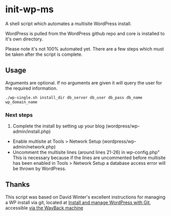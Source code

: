 # init-wp-ms
A shell script which automates a multisite WordPress install. 

WordPress is pulled from the WordPress github repo and core is installed to it's own directory.

Please note it's not 100% automated yet. There are a few steps which must be taken after the script is complete.


## Usage
Arguments are optional. If no arguments are given it will query the user for the required information.
```
./wp-single.sh install_dir db_server db_user db_pass db_name wp_domain_name
```

### Next steps
1. Complete the install by setting up your blog (wordpress/wp-admin/install.php)
* Enable multisite at Tools > Network Setup (wordpress/wp-admin/network.php)
* Uncomment the multisite lines (around lines 21-26) in wp-config.php"
  This is necessary because if the lines are uncommented before multisite has been enabled in Tools > Network Setup a database access error will be thrown by WordPress. 

## Thanks
This script was based on David Winter's excellent instructions for managing a WP install via git, located at [Install and manage WordPress with Git](http://davidwinter.me/articles/2012/04/09/install-and-manage-wordpress-with-git), accessible [via the WayBack machine](http://davidwinter.me/articles/2012/04/09/install-and-manage-wordpress-with-git)
